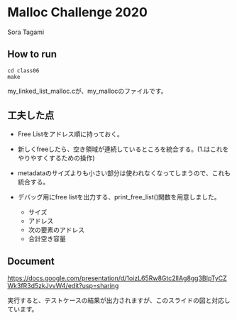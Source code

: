 # Malloc Challenge 2020
Sora Tagami

## How to run
```shell
cd class06
make
```
my_linked_list_malloc.cが、my_mallocのファイルです。

## 工夫した点
- Free Listをアドレス順に持っておく。
- 新しくfreeしたら、空き領域が連続しているところを統合する。(1.はこれをやりやすくするための操作)
- metadataのサイズよりも小さい部分は使われなくなってしまうので、これも統合する。

- デバッグ用にfree listを出力する、print_free_list()関数を用意しました。
    - サイズ
    - アドレス
    - 次の要素のアドレス
    - 合計空き容量


## Document
https://docs.google.com/presentation/d/1oizL65Rw8Gtc2lIAg8gg3BIpTyCZWk3fR3d5zkJvvW4/edit?usp=sharing

実行すると、テストケースの結果が出力されますが、このスライドの図と対応しています。